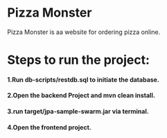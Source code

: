 # Pizza Monster #
Pizza Monster is aa website for ordering pizza online.

# Steps to run the project: #
#### 1.Run db-scripts/restdb.sql to initiate the database.
#### 2.Open the backend Project and mvn clean install.
#### 3.run target/jpa-sample-swarm.jar via terminal.
#### 4.Open the frontend project.

